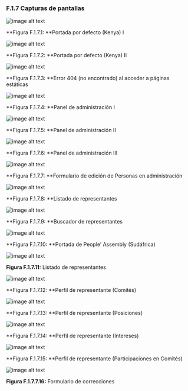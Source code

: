 ### F.1.7 Capturas de pantallas 

![image alt text](image_18.png)

**Figura F.1.7.1: **Portada por defecto (Kenya) I

![image alt text](image_19.png)

**Figura F.1.7.2: **Portada por defecto (Kenya) II

![image alt text](image_20.png)

**Figura F.1.7.3: **Error 404 (no encontrado) al acceder a páginas estáticas

![image alt text](image_21.png)

**Figura F.1.7.4: **Panel de administración I

![image alt text](image_22.png)

**Figura F.1.7.5: **Panel de administración II

![image alt text](image_23.png)

**Figura F.1.7.6: **Panel de administración III

![image alt text](image_24.png)

**Figura F.1.7.7: **Formulario de edición de Personas en administración

![image alt text](image_25.png)

**Figura F.1.7.8: **Listado de representantes 

![image alt text](image_26.png)

**Figura F.1.7.9: **Buscador de representantes 

![image alt text](image_27.png)

**Figura F.1.7.10: **Portada de People’ Assembly (Sudáfrica)

![image alt text](image_28.png)

**Figura F.1.7.11:** Listado de representantes

![image alt text](image_29.png)

**Figura F.1.7.12: **Perfil de representante (Comités)

![image alt text](image_30.png)

**Figura F.1.7.13: **Perfil de representante (Posiciones)

![image alt text](image_31.png)

**Figura F.1.7.14: **Perfil de representante (Intereses)

![image alt text](image_32.png)

**Figura F.1.7.15: **Perfil de representante (Participaciones en Comités)

![image alt text](image_33.png)

**Figura F.1.7.7.16:** Formulario de correcciones



